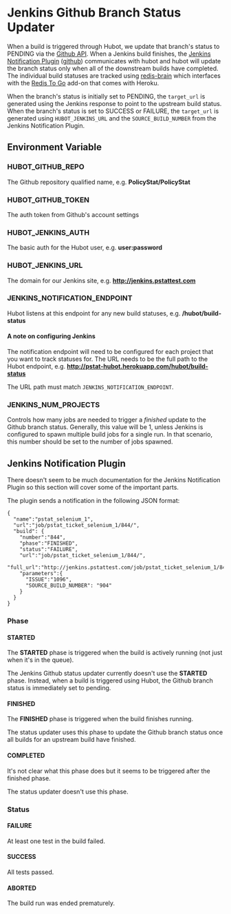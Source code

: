 # Jenkins Github Branch Status Updater

When a build is triggered through Hubot, 
we update that branch's status to PENDING via the
[Github API](http://developer.github.com/v3/repos/statuses). 
When a Jenkins build finishes,
the [Jenkins Notification Plugin](https://wiki.jenkins-ci.org/display/JENKINS/Notification+Plugin)
([github](https://github.com/jenkinsci/notification-plugin))
communicates with hubot
and hubot will update the branch status
only when all of the downstream builds have completed.
The individual build statuses are tracked using
[redis-brain](https://github.com/github/hubot-scripts/blob/master/src/scripts/redis-brain.coffee)
which interfaces with the 
[Redis To Go](https://addons.heroku.com/redistogo) add-on that comes with Heroku.

When the branch's status is initially set to PENDING,
the `target_url` is generated using the Jenkins response 
to point to the upstream build status.
When the branch's status is set to SUCCESS or FAILURE,
the `target_url` is generated using `HUBOT_JENKINS_URL` 
and the `SOURCE_BUILD_NUMBER` from the Jenkins Notification Plugin.

## Environment Variable
### HUBOT_GITHUB_REPO
The Github repository qualified name, 
e.g. **PolicyStat/PolicyStat**

### HUBOT_GITHUB_TOKEN
The auth token from Github's account settings

### HUBOT_JENKINS_AUTH
The basic auth for the Hubot user, 
e.g. **user:password**

### HUBOT_JENKINS_URL
The domain for our Jenkins site, 
e.g. **http://jenkins.pstattest.com**

### JENKINS_NOTIFICATION_ENDPOINT
Hubot listens at this endpoint for any new build statuses, 
e.g. **/hubot/build-status**

#### A note on configuring Jenkins
The notification endpoint will need to be configured 
for each project that you want to track statuses for.
The URL needs to be the full path to the Hubot endpoint, 
e.g. **http://pstat-hubot.herokuapp.com/hubot/build-status**

The URL path must match `JENKINS_NOTIFICATION_ENDPOINT`.

### JENKINS_NUM_PROJECTS
Controls how many jobs are needed 
to trigger a *finished* update 
to the Github branch status.
Generally,
this value will be 1,
unless Jenkins is configured to
spawn multiple build jobs for a single run.
In that scenario,
this number should be set to
the number of jobs spawned.

## Jenkins Notification Plugin
There doesn't seem to be much documentation 
for the Jenkins Notification Plugin so this section 
will cover some of the important parts.

The plugin sends a notification in the following JSON format:

    {
      "name":"pstat_selenium_1",
      "url":"job/pstat_ticket_selenium_1/844/",
      "build": {
        "number":"844",
        "phase":"FINISHED",
        "status":"FAILURE",
        "url":"job/pstat_ticket_selenium_1/844/",
        "full_url":"http://jenkins.pstattest.com/job/pstat_ticket_selenium_1/844/",
        "parameters":{
          "ISSUE":"1096",
          "SOURCE_BUILD_NUMBER": "904"
        }
      }
    }

### Phase
#### STARTED
The **STARTED** phase is
triggered when the build is
actively running
(not just when it's in the queue).

The Jenkins Github status updater currently doesn't use the **STARTED** phase.
Instead,
when a build is triggered using Hubot, 
the Github branch status is
immediately set to pending.

#### FINISHED
The **FINISHED** phase is
triggered when the build finishes running.

The status updater uses this phase 
to update the Github branch status 
once all builds for an upstream build have finished.

#### COMPLETED
It's not clear what this phase does
but it seems to be triggered after the finished phase.

The status updater doesn't use this phase.

### Status
#### FAILURE
At least one test in the build failed.

#### SUCCESS
All tests passed.

#### ABORTED
The build run was ended prematurely.
